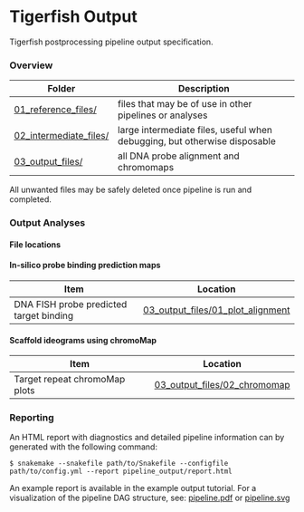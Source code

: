 
# Tigerfish Output

Tigerfish postprocessing pipeline output specification.

### Overview

| Folder        | Description                                                       |
|---------------|-------------------------------------------------------------------|
| [01_reference_files/](../../example_run/postprocess/expected_pipeline_output/01_reference_files/)   | files that may be of use in other pipelines or analyses |
| [02_intermediate_files/](../../example_run/postprocess/expected_pipeline_output/02_intermediate_files)  | large intermediate files, useful when debugging, but otherwise disposable |
| [03_output_files/](../../example_run/postprocess/expected_pipeline_output/03_output_files) | all DNA probe alignment and chromomaps |

All unwanted files may be safely deleted once pipeline is run and completed.

### Output Analyses

#### File locations

#### In-silico probe binding prediction maps

| Item        | Location                                                       |
|---------------|-------------------------------------------------------------------|
| DNA FISH probe predicted target binding | [03_output_files/01_plot_alignment](../../example_run/postprocess/expected_pipeline_output/03_output_files/01_plot_alignment/) | 


#### Scaffold ideograms using chromoMap

| Item        | Location                                                       |
|---------------|-------------------------------------------------------------------|
| Target repeat chromoMap plots | [03_output_files/02_chromomap](../../example_run/postprocess/expected_pipeline_output/03_output_files/02_chromomap/) |

### Reporting

An HTML report with diagnostics and detailed pipeline information can by generated with the following command:

```
$ snakemake --snakefile path/to/Snakefile --configfile path/to/config.yml --report pipeline_output/report.html
```

An example report is available in the example output tutorial. For a visualization of the pipeline DAG structure, see: [pipeline.pdf](../../example_run/postprocess/expected_pipeline_output/pipeline.pdf) or [pipeline.svg](../../example_run/postprocess/expected_pipeline_output/pipeline.svg)

